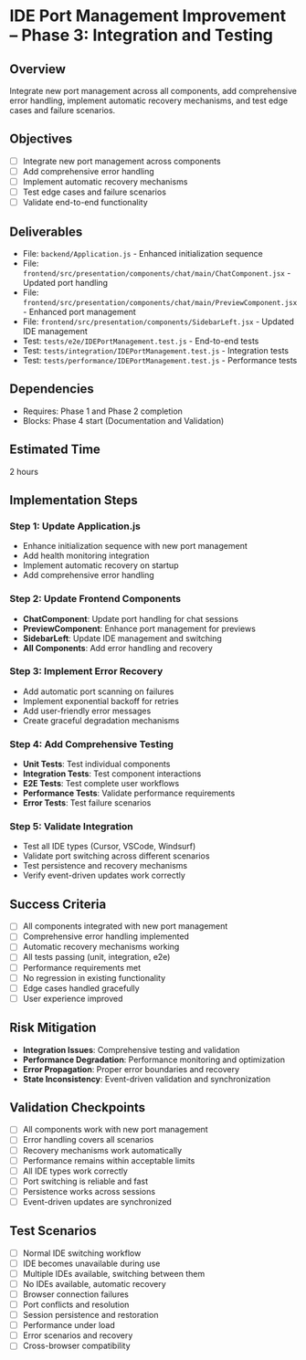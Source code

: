 # IDE Port Management Improvement – Phase 3: Integration and Testing

## Overview
Integrate new port management across all components, add comprehensive error handling, implement automatic recovery mechanisms, and test edge cases and failure scenarios.

## Objectives
- [ ] Integrate new port management across components
- [ ] Add comprehensive error handling
- [ ] Implement automatic recovery mechanisms
- [ ] Test edge cases and failure scenarios
- [ ] Validate end-to-end functionality

## Deliverables
- File: `backend/Application.js` - Enhanced initialization sequence
- File: `frontend/src/presentation/components/chat/main/ChatComponent.jsx` - Updated port handling
- File: `frontend/src/presentation/components/chat/main/PreviewComponent.jsx` - Enhanced port management
- File: `frontend/src/presentation/components/SidebarLeft.jsx` - Updated IDE management
- Test: `tests/e2e/IDEPortManagement.test.js` - End-to-end tests
- Test: `tests/integration/IDEPortManagement.test.js` - Integration tests
- Test: `tests/performance/IDEPortManagement.test.js` - Performance tests

## Dependencies
- Requires: Phase 1 and Phase 2 completion
- Blocks: Phase 4 start (Documentation and Validation)

## Estimated Time
2 hours

## Implementation Steps

### Step 1: Update Application.js
- Enhance initialization sequence with new port management
- Add health monitoring integration
- Implement automatic recovery on startup
- Add comprehensive error handling

### Step 2: Update Frontend Components
- **ChatComponent**: Update port handling for chat sessions
- **PreviewComponent**: Enhance port management for previews
- **SidebarLeft**: Update IDE management and switching
- **All Components**: Add error handling and recovery

### Step 3: Implement Error Recovery
- Add automatic port scanning on failures
- Implement exponential backoff for retries
- Add user-friendly error messages
- Create graceful degradation mechanisms

### Step 4: Add Comprehensive Testing
- **Unit Tests**: Test individual components
- **Integration Tests**: Test component interactions
- **E2E Tests**: Test complete user workflows
- **Performance Tests**: Validate performance requirements
- **Error Tests**: Test failure scenarios

### Step 5: Validate Integration
- Test all IDE types (Cursor, VSCode, Windsurf)
- Validate port switching across different scenarios
- Test persistence and recovery mechanisms
- Verify event-driven updates work correctly

## Success Criteria
- [ ] All components integrated with new port management
- [ ] Comprehensive error handling implemented
- [ ] Automatic recovery mechanisms working
- [ ] All tests passing (unit, integration, e2e)
- [ ] Performance requirements met
- [ ] No regression in existing functionality
- [ ] Edge cases handled gracefully
- [ ] User experience improved

## Risk Mitigation
- **Integration Issues**: Comprehensive testing and validation
- **Performance Degradation**: Performance monitoring and optimization
- **Error Propagation**: Proper error boundaries and recovery
- **State Inconsistency**: Event-driven validation and synchronization

## Validation Checkpoints
- [ ] All components work with new port management
- [ ] Error handling covers all scenarios
- [ ] Recovery mechanisms work automatically
- [ ] Performance remains within acceptable limits
- [ ] All IDE types work correctly
- [ ] Port switching is reliable and fast
- [ ] Persistence works across sessions
- [ ] Event-driven updates are synchronized

## Test Scenarios
- [ ] Normal IDE switching workflow
- [ ] IDE becomes unavailable during use
- [ ] Multiple IDEs available, switching between them
- [ ] No IDEs available, automatic recovery
- [ ] Browser connection failures
- [ ] Port conflicts and resolution
- [ ] Session persistence and restoration
- [ ] Performance under load
- [ ] Error scenarios and recovery
- [ ] Cross-browser compatibility 